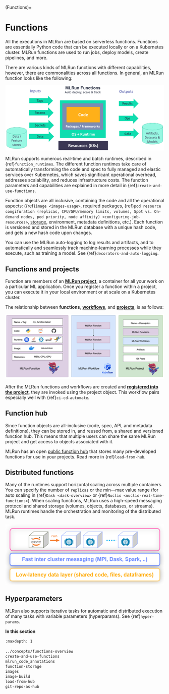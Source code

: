 (Functions)=
# Functions 

All the executions in MLRun are based on serverless functions. Functions are essentially Python code that can be 
executed locally or on a Kubernetes cluster. 
MLRun functions are used to run jobs, deploy models, create pipelines, and more. 

There are various kinds of MLRun functions with different capabilities, however, 
there are commonalities across all functions. In general, an MLRun function looks like the following:

<img src="../_static/images/mlrun-functions.png" alt="mlrun-architecture" width="700"/><br>

MLRun supports numerous real-time and batch runtimes, described in {ref}`function_runtimes`. 
The different function runtimes take care of automatically transforming the code and spec to fully 
managed and elastic services over Kubernetes, which saves significant operational overhead, 
addresses scalability, and reduces infrastructure costs. The function parameters and capabilities 
are explained in more detail in {ref}`create-and-use-functions`.

Function objects are all inclusive, containing the code and all the operational aspects: ({ref}`image <images-usage>`, required packages, 
{ref}`pod resource congifuration (replicas, CPU/GPU/memory limits, volumes, Spot vs. On-demand nodes, pod priority, node affinity) <configuring-job-resources>`, 
[storage](../runtimes/function-storage.html), environment, metadata definitions, etc.). Each function is versioned and stored in the MLRun 
database with a unique hash code, 
and gets a new hash code upon changes.

You can use the MLRun auto-logging to log results and artifacts, and to automatically and seamlessly track machine-learning processes 
while they execute, such as training a model. See {ref}`decorators-and-auto-logging`. 

## Functions and projects
Function are members of an [**MLRun project**](../projects/project.html), a container for all your work on a particular ML application. 
Once you register a function within a project, you can execute it in your local 
environment or at scale on a Kubernetes cluster.

The relationship between **functions**, [**workflows**](../projects/build-run-workflows-pipelines.html), and [**projects**](../projects/project.html), 
is as follows:

![MLRun Function](../_static/images/mlrun_concepts_architecture.png)

After the MLRun functions and workflows are created and [**registered into the project**](../projects/create-project.html), they are invoked 
using the project object. 
This workflow pairs especially well with {ref}`ci-cd-automate`.

## Function hub

Since function objects are all-inclusive (code, spec, API, and metadata definitions), they can be stored in, 
and reused from, a shared and versioned function hub. This means that multiple users can share the same MLRun 
project and get access to objects associated with it.

MLRun has an open [public function hub](https://www.mlrun.org/hub/functions/) that stores many pre-developed functions for
use in your projects. Read more in {ref}`load-from-hub`.

## Distributed functions

Many of the runtimes support horizontal scaling across multiple containers. You can specify the number of `replicas` or the 
min&mdash;max value range (for auto scaling in {ref}`Dask <dask-overview>` or {ref}`Nuclio <nuclio-real-time-functions>`). When scaling functions, MLRun uses a high-speed
messaging protocol and shared storage (volumes, objects, databases, or streams). MLRun runtimes
handle the orchestration and monitoring of the distributed task.

<img src="../_static/images/runtime-scaling.png" alt="runtime-scaling" width="600"/><br>

## Hyperparameters
MLRun also supports iterative tasks for automatic and distributed execution of many tasks with variable 
parameters (hyperparams). See {ref}`hyper-params`.

**In this section**

```{toctree}
:maxdepth: 1

../concepts/functions-overview
create-and-use-functions
mlrun_code_annotations
function-storage
images
image-build
load-from-hub
git-repo-as-hub
```